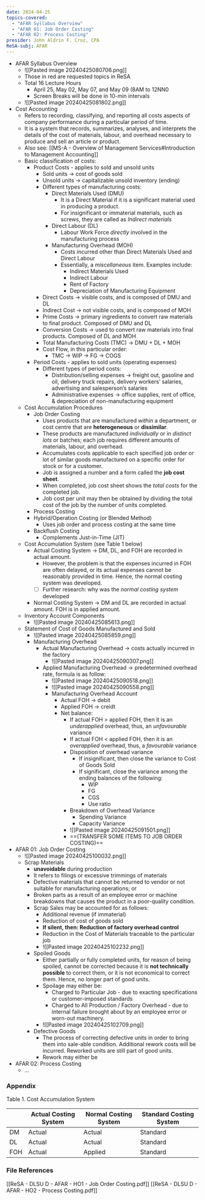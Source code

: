 ```yaml
---
date: 2024-04-25
topics-covered:
  - "AFAR Syllabus Overview"
  - "AFAR 01: Job Order Costing"
  - "AFAR 02: Process Costing"
presider: John Aldrin F. Cruz, CPA
ReSA-subj: AFAR
---
```


- AFAR Syllabus Overview
	- ![[Pasted image 20240425080706.png]]
	- Those in red are requested topics in ReSA
	- Total 16 Lecture Hours
		- April 25, May 02, May 07, and May 09 (8AM to 12NN0
		- Screen Breaks will be done in 10-min intervals
	- ![[Pasted image 20240425081802.png]]
- Cost Accounting
	- Refers to recording, classifying, and reporting all costs aspects of company performance during a particular period of time.
	- It is a system that records, summarizes, analyses, and interprets the details of the cost of materials, labour, and overhead necessary to produce and sell an article or product.
	- Also see: [[MS-A - Overview of Management Services#Introduction to Management Accounting]]
	- Basic classification of costs:
		- Product Costs - applies to sold and unsold units
			- Sold units → cost of goods sold
			- Unsold units → capitalizable unsold inventory (ending)
			- Different types of manufacturing costs:
				- Direct Materials Used (DMU)
					- It is a Direct Material if it is a significant material used in producing a product.
					- For insignificant or immaterial materials, such as screws, they are called as *Indirect materials*
				- Direct Labour (DL)
					- Labour Work Force *directly* involved in the manufacturing process
				- Manufacturing Overhead (MOH)
					- Costs incurred other than Direct Materials Used and Direct Labour
					- Essentially, a *miscellaneous* item. Examples include:
						- Indirect Materials Used
						- Indirect Labour
						- Rent of Factory
						- Depreciation of Manufacturing Equipment
			- Direct Costs → visible costs, and is composed of DMU and DL
			- Indirect Cost → not visible costs, and is composed of MOH
			- Prime Costs → primary ingredients to convert raw materials to final product. Composed of DMU and DL
			- Conversion Costs → used to convert raw materials into final products. Composed of DL and MOH
			- Total Manufacturing Costs (TMC) → DMU + DL + MOH
			- Cost Flow, in this particular order:
				- TMC → WIP → FG → COGS
		- Period Costs - applies to sold units (operating expenses)
			- Different types of period costs:
				- Distribution/selling expenses → freight out, gasoline and oil, delivery truck repairs, delivery workers’ salaries, advertising and salesperson’s salaries
				- Administrative expenses → office supplies, rent of office, & depreciation of non-manufacturing equipment
	- Cost Accumulation Procedures
		- Job Order Costing
			- Uses products that are manufactured *within* a department, or cost centre that are **heterogeneous** or **dissimilar**.
			- These products are manufactured *individually* or in *distinct lots* or batches; each job requires different amounts of materials, labour, and overhead.
			- Accumulates costs applicable to each specified job order or lot of similar goods manufactured on a specific order for stock or for a customer.
			- Job is assigned a number and a form called the **job cost sheet**.
			- When completed, job cost sheet shows the *total costs* for the completed job.
			- Job cost per unit may then be obtained by dividing the total cost of the job by the number of units completed.
		- Process Costing
		- Hybrid/Operation Costing (or Blended Method)
			- Uses job order and process costing at the same time
		- Backflush Costing
			- Complements Just-in-Time (JIT)
	- Cost Accumulation System (see Table 1 below)
		- Actual Costing System → DM, DL, and FOH are recorded in actual amount.
			- However, the problem is that the expenses incurred in FOH are often delayed, or its actual expenses cannot be reasonably provided in time. Hence, the normal costing system was developed.
			- [ ] Further research: why was the *normal costing system* developed
		- Normal Costing System → DM and DL are recorded in actual amount. FOH is in applied amount.
	- Inventory Account Components
		- ![[Pasted image 20240425085613.png]]
	- Statement of Cost of Goods Manufactured and Sold
		- ![[Pasted image 20240425085859.png]]
		- Manufacturing Overhead
			- Actual Manufacturing Overhead → costs actually incurred in the factory
				- ![[Pasted image 20240425090307.png]]
			- Applied Manufacturing Overhead → predetermined overhead rate, formula is as follow:
				- ![[Pasted image 20240425090518.png]]
				- ![[Pasted image 20240425090558.png]]
				- Manufacturing Overhead Account
					- Actual FOH → debit
					- Applied FOH → creidt
					- Net balance:
						- If actual FOH > applied FOH, then it is an *underapplied* overhead, thus, an *unfavourable* variance
						- If actual FOH < applied FOH, then it is an *overapplied* overhead, thus, a *favourable* variance
						- Disposition of overhead variance
							- If insignificant, then close the variance to Cost of Goods Sold
							- If significant, close the variance among the ending balances of the following:
								- WIP
								- FG
								- CGS
								- Use ratio
						- Breakdown of Overhead Variance
							- Spending Variance
							- Capacity Variance
						- ![[Pasted image 20240425091501.png]]
						- ==(TRANSFER SOME ITEMS TO JOB ORDER COSTING)==
- AFAR 01: Job Order Costing
	- ![[Pasted image 20240425100032.png]]
	- Scrap Materials
		- **unavoidable** during production
		- It refers to filings or excessive trimmings of materials
		- Defective materials that cannot be returned to vendor or not suitable for manufacturing operations; or
		- Broken parts as a result of an employee error or machine breakdowns that causes the product in a poor-quality condition.
		- Scrap Sales may be accounted for as follows:
			- Additional revenue (if immaterial)
			- Reduction of cost of goods sold
			- **If silent, then: Reduction of factory overhead control**
			- Reduction in the Cost of Materials traceable to the particular job
			- ![[Pasted image 20240425102232.png]]
		- Spoiled Goods
			- Either partially or fully completed units, for reason of being spoiled, cannot be corrected because it is **not technically possible** to correct them, or it is not economical to correct them. Hence, no longer part of good units.
			- Spoilage may either be:
				- Charged to Particular Job - due to exacting specifications or customer-imposed standards
				- Charged to All Production / Factory Overhead - due to internal failure brought about by an employee error or worn-out machinery.
			- ![[Pasted image 20240425102709.png]]
		- Defective Goods
			- The process of correcting defective units in order to bring them into sale-able condition. Additional rework costs will be incurred. Reworked units are still part of good units.
			- Rework may either be
- AFAR 02: Process Costing
	- …

### Appendix
Table 1. Cost Accumulation System

|     | Actual Costing System | Normal Costing System | Standard Costing System |
| --- | --------------------- | --------------------- | ----------------------- |
| DM  | Actual                | Actual                | Standard                |
| DL  | Actual                | Actual                | Standard                |
| FOH | Actual                | Applied               | Standard                |


### File References
[[ReSA - DLSU D - AFAR - HO1 - Job Order Costing.pdf]]
[[ReSA - DLSU D - AFAR - HO2 - Process Costing.pdf]]